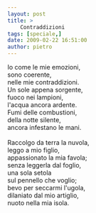```yaml
---
layout: post
title: >
    Contraddizioni
tags: [speciale,]
date: 2009-02-22 16:51:00
author: pietro
---
```

Io come le mie emozioni,<br/>sono coerente,<br/>nelle mie contraddizioni.<br/>Un sole appena sorgente,<br/>fuoco nei lampioni,<br/>l'acqua ancora ardente.<br/>Fumi delle combustioni,<br/>della notte silente,<br/>ancora infestano le mani.<br/><br/>Raccolgo da terra la nuvola,<br/>leggo a mio figlio,<br/>appassionato la mia favola;<br/>senza leggerla dal foglio,<br/>una sola setola<br/>sul pennello che voglio;<br/>bevo per seccarmi l'ugola,<br/>dilaniato dal mio artiglio,<br/>nuoto nella mia isola.
